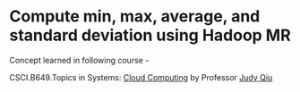 # Compute min, max, average, and standard deviation using Hadoop MR

Concept learned in following course -

CSCI.B649.Topics in Systems: [Cloud Computing](https://www.soic.indiana.edu/graduate/courses/index.html?number=B649&department=CSCI) by Professor [Judy Qiu](http://www.cs.indiana.edu/~xqiu/)
